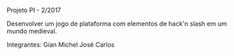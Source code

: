 Projeto PI - 2/2017

Desenvolver um jogo de plataforma com elementos de hack'n slash em um mundo medieval.

Integrantes:
Gian Michel
José Carlos

